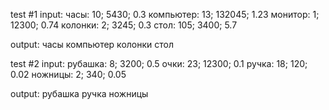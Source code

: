test #1
input:
часы: 10; 5430; 0.3
компьютер: 13; 132045; 1.23
монитор: 1; 12300; 0.74
колонки: 2; 3245; 0.3
стол: 105; 3400; 5.7

output: часы компьютер колонки стол

test #2
input:
рубашка: 8; 3200; 0.5
очки: 23; 12300; 0.1
ручка: 18; 120; 0.02
ножницы: 2; 340; 0.05

output: рубашка ручка ножницы
